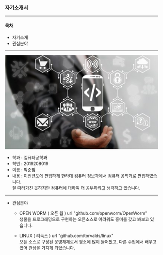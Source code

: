 ### 자기소개서
-------------------------------------------------------------   
#### 목차
* 자기소개
* 관심분야
-------------------------------------------------------------
![Alt text](/open.png)

* 학과 : 컴퓨터공학과
* 학번 : 2019208019
* 이름 : 박준범
* 내용 : 이번년도에 편입하게 한라대 컴퓨터 정보과에서 컴퓨터 공학과로 편입하였습니다.   
         잘 따라가진 못하지만 컴퓨터에 대하여 더 공부하려고 생각하고 있습니다.
-------------------------------------------------------------
* 관심분야
  * OPEN WORM ( 오픈 웜 )
  url "github.com/openworm/OpenWorm"   
  생물을 프로그래밍으로 구현하는 오픈소스로 어려워도 흥미를 갖고 봐보고 있습니다.   
  
  * LINUX ( 리눅스 )
  url "github.com/torvalds/linux"   
  오픈 소스로 구성된 운영채제로서 평소에 많이 들어봤고, 다른 수업에서 배우고 있어 관심을 가지게 되었습니다.   
  
  

